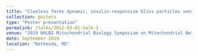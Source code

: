 ```yaml
---
title: "Clueless forms dynamic, insulin-responsive bliss particles sensitive to stress"
collection: posters
type: "Poster presentation"
permalink: /talks/2012-03-01-talk-1
venue: "2019 NHLBI Mitochondrial Biology Symposium on Mitochondrial Networks & Energetics"
date: September 2019
location: "Bethesda, MD"
---
```

